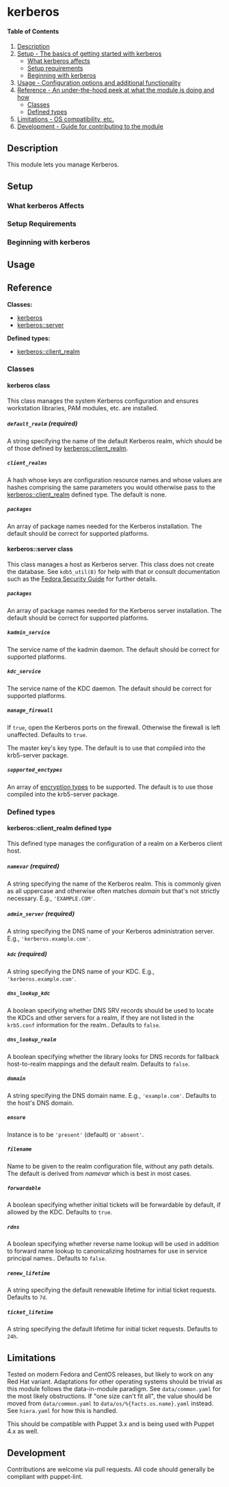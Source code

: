 <!--
This file is part of the doubledog-kerberos Puppet module.
Copyright 2018-2021 John Florian
SPDX-License-Identifier: GPL-3.0-or-later
-->

# kerberos

#### Table of Contents

1. [Description](#description)
1. [Setup - The basics of getting started with kerberos](#setup)
    * [What kerberos affects](#what-kerberos-affects)
    * [Setup requirements](#setup-requirements)
    * [Beginning with kerberos](#beginning-with-kerberos)
1. [Usage - Configuration options and additional functionality](#usage)
1. [Reference - An under-the-hood peek at what the module is doing and how](#reference)
    * [Classes](#classes)
    * [Defined types](#defined-types)
1. [Limitations - OS compatibility, etc.](#limitations)
1. [Development - Guide for contributing to the module](#development)

## Description

This module lets you manage Kerberos.

## Setup

### What kerberos Affects

### Setup Requirements

### Beginning with kerberos

## Usage

## Reference

**Classes:**

* [kerberos](#kerberos-class)
* [kerberos::server](#kerberosserver-class)

**Defined types:**

* [kerberos::client\_realm](#kerberosclientrealm-defined-type)


### Classes

#### kerberos class

This class manages the system Kerberos configuration and ensures workstation libraries, PAM modules, etc. are installed.

##### `default_realm` (required)
A string specifying the name of the default Kerberos realm, which should be of those defined by [kerberos::client\_realm](#kerberosclientrealm-defined-type).

##### `client_realms`
A hash whose keys are configuration resource names and whose values are hashes comprising the same parameters you would otherwise pass to the [kerberos::client\_realm](#kerberosclientrealm-defined-type) defined type.  The default is none.

##### `packages`
An array of package names needed for the Kerberos installation.  The default should be correct for supported platforms.


#### kerberos::server class

This class manages a host as Kerberos server.  This class does not create the database.  See `kdb5_util(8)` for help with that or consult documentation such as the [Fedora Security Guide](http://docs.fedoraproject.org/en-US/Fedora/html/Security_Guide/sect-Security_Guide-Kerberos-Configuring_a_Kerberos_5_Server.html) for further details.

##### `packages`
An array of package names needed for the Kerberos server installation.  The default should be correct for supported platforms.

##### `kadmin_service`
The service name of the kadmin daemon.  The default should be correct for supported platforms.

##### `kdc_service`
The service name of the KDC daemon.  The default should be correct for supported platforms.

##### `manage_firewall`
If `true`, open the Kerberos ports on the firewall.  Otherwise the firewall is left unaffected.  Defaults to `true`.

The master key's key type.  The default is to use that compiled into the krb5-server package.

##### `supported_enctypes`
An array of [encryption types](https://web.mit.edu/kerberos/www/krb5-latest/doc/admin/conf_files/kdc_conf.html#encryption-types) to be supported.  The default is to use those compiled into the krb5-server package.


### Defined types

#### kerberos::client\_realm defined type

This defined type manages the configuration of a realm on a Kerberos client host.

##### `namevar` (required)
A string specifying the name of the Kerberos realm.  This is commonly given as all uppercase and otherwise often matches *domain* but that's not strictly necessary.  E.g., `'EXAMPLE.COM'`.

##### `admin_server` (required)
A string specifying the DNS name of your Kerberos administration server.  E.g., `'kerberos.example.com'`.

##### `kdc` (required)
A string specifying the DNS name of your KDC.  E.g., `'kerberos.example.com'`.

##### `dns_lookup_kdc`
A boolean specifying whether DNS SRV records should be used to locate the KDCs and other servers for a realm, if they are not listed in the `krb5.conf` information for the realm..  Defaults to `false`.

##### `dns_lookup_realm`
A boolean specifying whether the library looks for DNS records for fallback host-to-realm mappings and the default realm.  Defaults to `false`.

##### `domain`
A string specifying the DNS domain name.  E.g., `'example.com'`.  Defaults to the host's DNS domain.

##### `ensure`
Instance is to be `'present'` (default) or `'absent'`.

##### `filename`
Name to be given to the realm configuration file, without any path details.  The default is derived from *namevar* which is best in most cases.

##### `forwardable`
A boolean specifying whether initial tickets will be forwardable by default, if allowed by the KDC.  Defaults to `true`.

##### `rdns`
A boolean specifying whether reverse name lookup will be used in addition to forward name lookup to canonicalizing hostnames for use in service principal names..  Defaults to `false`.

##### `renew_lifetime`
A string specifying the default renewable lifetime for initial ticket requests.  Defaults to `7d`.

##### `ticket_lifetime`
A string specifying the default lifetime for initial ticket requests.  Defaults to `24h`.

## Limitations

Tested on modern Fedora and CentOS releases, but likely to work on any Red Hat variant.  Adaptations for other operating systems should be trivial as this module follows the data-in-module paradigm.  See `data/common.yaml` for the most likely obstructions.  If "one size can't fit all", the value should be moved from `data/common.yaml` to `data/os/%{facts.os.name}.yaml` instead.  See `hiera.yaml` for how this is handled.

This should be compatible with Puppet 3.x and is being used with Puppet 4.x as well.

## Development

Contributions are welcome via pull requests.  All code should generally be compliant with puppet-lint.

